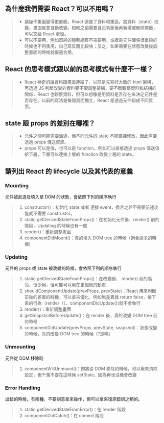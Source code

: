 ## 為什麼我們需要 React？可以不用嗎？
> - 讓操作畫面變得更直觀，React 連接了資料和畫面，當資料（state）改變，畫面就會自動改變。相較之前需要自己判斷後再新增或刪除標籤，可以交給 React 處理。 
> - 可以不要用，例如單純的靜態網頁不需要用，或者是元件關係很單純的時候也不用使用，自己寫反而比較快；反之，如果需要在狀態改變後調整畫面的時候就很適合用。

## React 的思考模式跟以前的思考模式有什麼不一樣？
> - React 神奇的讓資料跟畫面連結了，以前是先寫好大致的 html 架構，再透過 JS 判斷改變的資料要不要調整架構，要不斷觀察資料和結構的關係，React 也觀察資料，但可以想像是用資料是否存在來決定元件是否存在。以前的寫法是每個頁面獨立，React 是透過元件組成不同頁面。

## state 跟 props 的差別在哪裡？
> - 元件之間可能需要溝通，但不同元件的 state 不能直接修改，因此需要透過 props 傳送資訊。
> - props 可以是值，也可以是 function，例如可以直接透過 props 傳送值給下層，下層可以連接上層的 function 改變上層的 state。

## 請列出 React 的 lifecycle 以及其代表的意義
### Mounting
元件被創造及填入至 DOM 的狀態，會依照下列的順序執行
> 1. constructor()：初始化 state 或者 連接 event，換言之若不需要前述功能就不需要 construstor。
> 2. static getDerivedStateFromProps()：在初始化元件後、render() 前的階段，Updating 的時候也有一個
> 3. render()：重新調整畫面
> 4. componentDidMount()：真的填入 DOM tree 的時候（適合請求的時機）
### Updating
元件的 props 或 state 被改變的時候，會依照下列的順序執行
> 1. static getDerivedStateFromProps()：在改變後、 render() 前的階段，很少用，但可能可以用在更細微的動畫，
> 2. shouldComponentUpdate(prevProps, prevState)：React 用來判斷前後的差異的時機，可以拿來優化，例如無差異就 return false，接下來的行為（render（）、componentDidUpdate())就不會執行
> 3. render()：重新調整畫面
> 4. getSnapshotBeforeUpdate()：在 render 後，真的改變 DOM tree 前的時候
> 5. componentDidUpdate(prevProps, prevState, snapshot)：狀態改變的時候，真的改變 DOM tree 的時候（?是嗎）
### Unmounting
元件從 DOM 移除時
> 1. componentWillUnmount()：即將從 DOM 移除的時候，可以用來清除設定，但千萬不要在這時候 setState，因為再也沒機會改變
### Error Handling
出錯的時候，有兩種，不要刻意拿來操作，但可以拿來復原錯誤之類的。
> 1. static getDerivedStateFromError()：在 render 階段
> 2. componentDidCatch()：在 commit 階段
